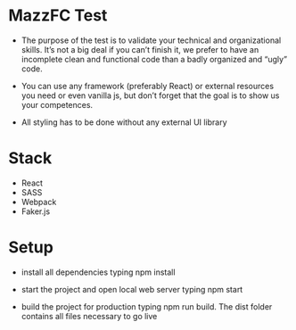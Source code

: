 # MazzFC Test

- The purpose of the test is to validate your technical and organizational skills. It’s not a
big deal if you can’t finish it, we prefer to have an incomplete clean and functional code
than a badly organized and “ugly” code.

- You can use any framework (preferably React) or external resources you need or even
vanilla js, but don’t forget that the goal is to show us your competences.

- All styling has to be done without any external UI library

# Stack

- React
- SASS
- Webpack
- Faker.js 

# Setup

- install all dependencies typing npm install

- start the project and open local web server typing npm start

- build the project for production typing npm run build. The dist folder contains all files necessary to go live


